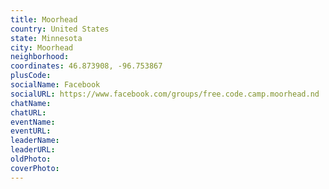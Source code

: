 ```yaml
---
title: Moorhead
country: United States
state: Minnesota
city: Moorhead
neighborhood: 
coordinates: 46.873908, -96.753867
plusCode:
socialName: Facebook
socialURL: https://www.facebook.com/groups/free.code.camp.moorhead.nd
chatName:
chatURL:
eventName:
eventURL:
leaderName:
leaderURL:
oldPhoto: 
coverPhoto:
---
```

